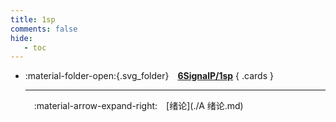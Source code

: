 ```yaml
---
title: 1sp
comments: false
hide:
   - toc
---
```


<div class="grid cards index-info" markdown>

-   :material-folder-open:{.svg_folder}&emsp;__[6SignalP/1sp](./index.md)__
{ .cards }

	---

	&emsp;:material-arrow-expand-right:&emsp;[绪论](./A 绪论.md)

</div>